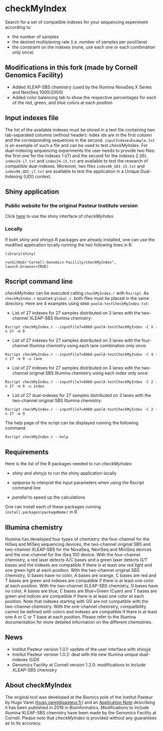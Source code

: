 # checkMyIndex

Search for a set of compatible indexes for your sequencing experiment according to:

* the number of samples
* the desired multiplexing rate (i.e. number of samples per pool/lane)
* the constraint on the indexes (none, use each one or each combination only once)

## Modifications in this fork (made by Cornell Genomics Facility)

* Added XLEAP-SBS chemistry (used by the Illumina NovaSeq X Series and NextSeq 1000/2000)
* Added color balancing tab to show the respective percentages for each of the red, green, and blue colors at each position

## Input indexes file

The list of the available indexes must be stored in a text file containing two tab-separated columns (without header): index ids are in the first column and the corresponding sequences in the second. `inputIndexesExample.txt` is an example of such a file and can be used to test *checkMyIndex*. For dual-indexing sequencing experiments the user needs to provide two files: the first one for the indexes 1 (i7) and the second for the indexes 2 (i5). `index24-i7.txt` and `index24-i5.txt` are available to test the research of compatible dual-indexes. Moreover, two files `index96_UDI-i5.txt` and `index96_UDI-i7.txt` are available to test the application in a Unique Dual-Indexing (UDI) context.

## Shiny application

### Public website for the original Pasteur Institute version

Click [here](https://checkmyindex.pasteur.fr/) to use the shiny interface of *checkMyIndex*.

### Locally

If both *shiny* and *shinyjs* R packages are already installed, one can use the modified application locally running the two following lines in R:

`library(shiny)`

`runGitHub("Cornell-Genomics-Facility/checkMyIndex", launch.browser=TRUE)`

## Rscript command line

*checkMyIndex* can be executed calling `checkMyIndex.r` with `Rscript`. As `checkMyIndex.r` sources `global.r`, both files must be placed in the same directory. Here are 4 examples using `6060-poolA-testCheckMyIndex.txt`:

* List of 27 indexes for 27 samples distributed on 3 lanes with the two-channel XLEAP-SBS Illumina chemistry:

`Rscript checkMyIndex.r --inputFile7=6060-poolA-testCheckMyIndex -C X -n 27 -m 9`

* List of 27 indexes for 27 samples distributed on 3 lanes with the four-channel Illumina chemistry using each lane combination only once:

`Rscript checkMyIndex.r --inputFile7=6060-poolA-testCheckMyIndex -C 4 -n 27 -m 9 -u lane`

* List of 27 indexes for 27 samples distributed on 3 lanes with the two-channel original SBS Illumina chemistry using each index only once:

`Rscript checkMyIndex.r --inputFile7=6060-poolA-testCheckMyIndex -C 2 -n 27 -m 9 -u index`

* List of 27 dual-indexes for 27 samples distributed on 3 lanes with the two-channel original SBS Illumina chemistry:

`Rscript checkMyIndex.r --inputFile7=6060-poolA-testCheckMyIndex -C 2 -n 27 -m 9`

The help page of the script can be displayed running the following command: 

`Rscript checkMyIndex.r --help`

## Requirements

Here is the list of the R packages needed to run *checkMyIndex*:

* *shiny* and *shinyjs* to run the shiny application locally

* *optparse* to interpret the input parameters when using the Rscript command line

* *parallel* to speed up the calculations

One can install each of these packages running `install.packages(packageName)` in R.

## Illumina chemistry

Illumina has developed four types of chemistry: the four-channel for the HiSeq and MiSeq sequencing devices, the two-channel original SBS and two-channel XLEAP-SBS for the NovaSeq, NextSeq and MiniSeq devices and the one-channel for the iSeq 100 device. With the four-channel chemistry, a red laser detects A/C bases and a green laser detects G/T bases and the indexes are compatible if there is at least one red light and one green light at each position. With the two-channel original SBS chemistry, G bases have no color, A bases are orange, C bases are red and T bases are green and indexes are compatible if there is at least one color at each position. With the two-channel XLEAP-SBS chemistry, G bases have no color, A bases are blue, C bases are Blue+Green (Cyan) and T bases are green and indices are compatible if there is at least one color at each position. Note that indexes starting with GG are not compatible with the two-channel chemistry. With the one-channel chemistry, compatibility cannot be defined with colors and indexes are compatible if there is at least one A or C or T base at each position. Please refer to the Illumina documentation for more detailed information on the different chemistries.

## News

* Institut Pasteur version 1.0.1: update of the user interface with *shinyjs*
* Institut Pasteur version 1.0.2: deal with the new Illumina unique dual-indexes (UDI)
* Genomics Facility at Cornell version 1.2.0: modifications to include XLEAP-SBS chemistry

## About checkMyIndex

The original tool was developed at the Biomics pole of the Institut Pasteur by Hugo Varet (<hugo.varet@pasteur.fr>) and an [Application Note](https://doi.org/10.1093/bioinformatics/bty706) describing it has been published in 2018 in Bioinformatics. Modifications to include Illumina XLEAP-SBS chemistry have been made by the Genomics Facility at Cornell. Please note that *checkMyIndex* is provided without any guarantees as to its accuracy.
